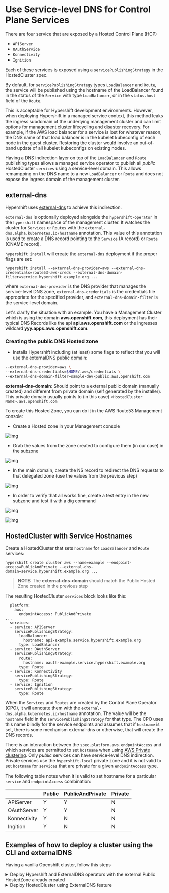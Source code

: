 # Use Service-level DNS for Control Plane Services

There are four service that are exposed by a Hosted Control Plane (HCP)

* `APIServer`
* `OAuthService`
* `Konnectivity`
* `Ignition`

Each of these services is exposed using a `servicePublishingStrategy` in the HostedCluster spec.

By default, for `servicePublishingStrategy` types `LoadBalancer` and `Route`, the service will be published using the hostname of the LoadBalancer found in the status of the `Service` with type `LoadBalancer`, or in the `status.host` field of the `Route`.

This is acceptable for Hypershift development environments.  However, when deploying Hypershift in a managed service context, this method leaks the ingress subdomain of the underlying management cluster and can limit options for management cluster lifecycling and disaster recovery.  For example, if the AWS load balancer for a service is lost for whatever reason, the DNS name of that load balancer is in the kubelet kubeconfig of each node in the guest cluster.  Restoring the cluster would involve an out-of-band update of all kubelet kubeconfigs on existing nodes.

Having a DNS indirection layer on top of the `LoadBalancer` and `Route` publishing types allows a managed service operator to publish all _public_ HostedCluster `services` using a service-level domain.  This allows remampping on the DNS name to a new `LoadBalancer` or `Route` and does not expose the ingress domain of the management cluster.

## external-dns

Hypershift uses [external-dns](https://github.com/openshift/external-dns) to achieve this indirection.

`external-dns` is optionally deployed alongside the `hypershift-operator` in the `hypershift` namespace of the management cluster. It watches the cluster for `Services` or `Routes` with the `external-dns.alpha.kubernetes.io/hostname` annotation.  This value of this annotation is used to create a DNS record pointing to the `Service` (A record) or `Route` (CNAME record).

`hypershift install` will create the `external-dns` deployment if the proper flags are set:

```
hypershift install --external-dns-provider=aws --external-dns-credentials=route53-aws-creds --external-dns-domain-filter=service.hypershift.example.org ...
```

where `external-dns-provider` is the DNS provider that manages the service-level DNS zone, `external-dns-credentials` is the credentials file appropriate for the specified provider, and `external-dns-domain-filter` is the service-level domain.

Let's clarify the situation with an example. You have a Management Cluster which is using the domain **aws.openshift.com**, this deployment has their typical DNS Records like the api **api.aws.openshift.com** or the ingresses wildcard **yyy.apps.aws.openshift.com**. 

### Creating the public DNS Hosted zone


- Installs Hypershift including (at least) some flags to reflect that you will use the externalDNS public domain:

```bash
--external-dns-provider=aws \
--external-dns-credentials=$HOME/.aws/credentials \
--external-dns-domain-filter=sample-dev-public.aws.openshift.com
```

**external-dns-domain**: Should point to a external public domain (manually created) and different from private domain (self generated by the installer). This private domain usually points to (in this case) `<HostedCluster Name>.aws.openshift.com`

To create this Hosted Zone, you can do it in the AWS Route53 Management console:

- Create a Hosted zone in your Management console

![img](../images/create-hosted-zone.png)

- Grab the values from the zone created to configure them (in our case) in the subzone

![img](../images/hosted-zone-created.png)

- In the main domain, create the NS record to redirect the DNS requests to that delegated zone (use the values from the previous step)

![img](../images/create-ns-record-in-domain.png)

- In order to verify that all works fine, create a test entry in the new subzone and test it with a dig command

![img](../images/create-test-record-in-public-hz.png)

![img](../images/dig-test.png)

## HostedCluster with Service Hostnames

Create a HostedCluster that sets `hostname` for `LoadBalancer` and `Route` services:

```
hypershift create cluster aws --name=example --endpoint-access=PublicAndPrivate --external-dns-domain=service.hypershift.example.org ...
```

> **NOTE:** The **external-dns-domain** should match the Public Hosted Zone created in the previous step

The resulting HostedCluster `services` block looks like this:

```
  platform:
    aws:
      endpointAccess: PublicAndPrivate
...
  services:
  - service: APIServer
    servicePublishingStrategy:
      loadBalancer:
        hostname: api-example.service.hypershift.example.org
      type: LoadBalancer
  - service: OAuthServer
    servicePublishingStrategy:
      route:
        hostname: oauth-example.service.hypershift.example.org
      type: Route
  - service: Konnectivity
    servicePublishingStrategy:
      type: Route
  - service: Ignition
    servicePublishingStrategy:
      type: Route
```

When the `Services` and `Routes` are created by the Control Plane Operator (CPO), it will annotate them with the `external-dns.alpha.kubernetes.io/hostname` annotation. The value will be the `hostname` field in the `servicePublishingStrategy` for that type.  The CPO uses this name blindly for the service endpoints and assumes that if `hostname` is set, there is some mechanism external-dns or otherwise, that will create the DNS records.

There is an interaction between the `spec.platform.aws.endpointAccess` and which services are permitted to set `hostname` when using [AWS Private clustering](aws/deploy-aws-private-clusters.md).  Only *public* services can have service-level DNS indirection.  Private services use the `hypershift.local` private zone and it is not valid to set `hostname` for `services` that are private for a given `endpointAccess` type.

The following table notes when it is valid to set hostname for a particular `service` and `endpointAccess` combination:

|              | Public | PublicAndPrivate | Private |
|--------------|--------|------------------|---------|
| APIServer    | Y      | Y                | N       |
| OAuthServer  | Y      | Y                | N       |
| Konnectivity | Y      | N                | N       |
| Ingition     | Y      | N                | N       |

## Examples of how to deploy a cluster using the CLI and externalDNS

Having a vanilla Openshift cluster, follow this steps


<details>
<summary>Deploy Hypershift and ExternalDNS operators with the external Public HostedZone already created</summary>

- Ensure the Public Hosted Zone already exists, in our case is `jparrill-hosted-public.aws.kerbeross.com` 
- Hypershift Deployment command
```bash
export KUBECONFIG=<PATH TO MANAGEMENT's CLUSTER's KUBECONFIG's>
export REGION=us-west-1
export BUCKET_NAME=jparrill-hosted-us-west-1
export AWS_CREDS=~/.aws/credentials

hypershift install \
    --oidc-storage-provider-s3-bucket-name ${BUCKET_NAME} \
    --oidc-storage-provider-s3-credentials ${AWS_CREDS} \
    --oidc-storage-provider-s3-region ${REGION} \
    --external-dns-provider=aws \
    --external-dns-credentials=${AWS_CREDS} \
    --external-dns-domain-filter=jparrill-hosted-public.aws.kerbeross.com \
    --private-platform AWS \
    --aws-private-creds ${AWS_CREDS} \
    --aws-private-region ${REGION}
```

</details>

<details>
<summary>Deploy HostedCluster using ExternalDNS feature</summary>

- Ensure the `externaldns` operator is up and the internal flags points to the desired public HostedZone
- HostedCluster Deployment command 
```bash
export KUBECONFIG=<MGMT Cluster Kubeconfig>
export AWS_CREDS=~/.aws/credentials
export REGION=us-west-1

hypershift create cluster aws \
    --aws-creds ${AWS_CREDS} \
    --instance-type m6i.xlarge \
    --region ${REGION} \
    --auto-repair \
    --generate-ssh \
    --name jparrill-hosted \
    --namespace clusters \
    --base-domain jparrill-dev-public.aws.kerbeross.com \
    --node-pool-replicas 2 \
    --pull-secret ${HOME}/pull_secret.json \
    --release-image quay.io/openshift-release-dev/ocp-release:4.12.0-ec.3-x86_64 \
    --external-dns-domain=jparrill-hosted-public.aws.kerbeross.com \
    --endpoint-access=PublicAndPrivate
```

Let's remark some things from this command:<br>

```bash
- external-dns-domain: Points to our Public externalDNS HostedZone jparrill-hosted-public.aws.kerbeross.com
- base-domain: Points to the Management cluster Public HostedZone jparrill-dev-public.aws.kerbeross.com
- endpoint-access: Is set as PublicAndPrivate. ExternalDNS feature only could be used with Public and PublicAndPrivate configurations.
```

</details>
